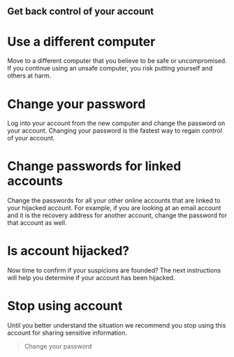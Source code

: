 ## Get back control of your account

# Use a different computer
Move to a different computer that you believe to be safe or uncompromised. If you continue using an unsafe computer, you risk putting yourself and others at harm.
<br>
# Change your password
Log into your account from the new computer and change the password on your account. Changing your password is the fastest way to regain control of your account.
<br>
# Change passwords for linked accounts
Change the passwords for all your other online accounts that are linked to your hijacked account. For example, if you are looking at an email account and it is the recovery address for another account, change the password for that account as well.
<br>
# Is account hijacked?
Now time to confirm if your suspicions are founded? The next instructions will help you determine if your account has been hijacked.
<br>
# Stop using account
Until you better understand the situation we recommend you stop using this account for sharing sensitive information.
<br>
> Change your password

